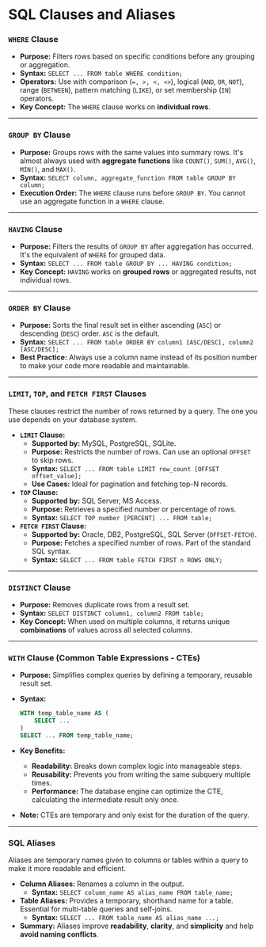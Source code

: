 # SQL Clauses and Aliases

### `WHERE` Clause

- **Purpose:** Filters rows based on specific conditions before any grouping or aggregation.
- **Syntax:** `SELECT ... FROM table WHERE condition;`
- **Operators:** Use with comparison (`=, >, <, <>`), logical (`AND`, `OR`, `NOT`), range (`BETWEEN`), pattern matching (`LIKE`), or set membership (`IN`) operators.
- **Key Concept:** The `WHERE` clause works on **individual rows**.

---

### `GROUP BY` Clause

- **Purpose:** Groups rows with the same values into summary rows. It's almost always used with **aggregate functions** like `COUNT()`, `SUM()`, `AVG()`, `MIN()`, and `MAX()`.
- **Syntax:** `SELECT column, aggregate_function FROM table GROUP BY column;`
- **Execution Order:** The `WHERE` clause runs before `GROUP BY`. You cannot use an aggregate function in a `WHERE` clause.

---

### `HAVING` Clause

- **Purpose:** Filters the results of `GROUP BY` after aggregation has occurred. It's the equivalent of `WHERE` for grouped data.
- **Syntax:** `SELECT ... FROM table GROUP BY ... HAVING condition;`
- **Key Concept:** `HAVING` works on **grouped rows** or aggregated results, not individual rows.

---

### `ORDER BY` Clause

- **Purpose:** Sorts the final result set in either ascending (`ASC`) or descending (`DESC`) order. `ASC` is the default.
- **Syntax:** `SELECT ... FROM table ORDER BY column1 [ASC/DESC], column2 [ASC/DESC];`
- **Best Practice:** Always use a column name instead of its position number to make your code more readable and maintainable.

---

### `LIMIT`, `TOP`, and `FETCH FIRST` Clauses

These clauses restrict the number of rows returned by a query. The one you use depends on your database system.

- **`LIMIT` Clause:**
    - **Supported by:** MySQL, PostgreSQL, SQLite.
    - **Purpose:** Restricts the number of rows. Can use an optional `OFFSET` to skip rows.
    - **Syntax:** `SELECT ... FROM table LIMIT row_count [OFFSET offset_value];`
    - **Use Cases:** Ideal for pagination and fetching top-N records.
- **`TOP` Clause:**
    - **Supported by:** SQL Server, MS Access.
    - **Purpose:** Retrieves a specified number or percentage of rows.
    - **Syntax:** `SELECT TOP number [PERCENT] ... FROM table;`
- **`FETCH FIRST` Clause:**
    - **Supported by:** Oracle, DB2, PostgreSQL, SQL Server (`OFFSET-FETCH`).
    - **Purpose:** Fetches a specified number of rows. Part of the standard SQL syntax.
    - **Syntax:** `SELECT ... FROM table FETCH FIRST n ROWS ONLY;`

---

### `DISTINCT` Clause

- **Purpose:** Removes duplicate rows from a result set.
- **Syntax:** `SELECT DISTINCT column1, column2 FROM table;`
- **Key Concept:** When used on multiple columns, it returns unique **combinations** of values across all selected columns.

---

### `WITH` Clause (Common Table Expressions - CTEs)

- **Purpose:** Simplifies complex queries by defining a temporary, reusable result set.
- **Syntax:**
    
    ```sql
    WITH temp_table_name AS (
        SELECT ...
    )
    SELECT ... FROM temp_table_name;
    ```
    
- **Key Benefits:**
    - **Readability:** Breaks down complex logic into manageable steps.
    - **Reusability:** Prevents you from writing the same subquery multiple times.
    - **Performance:** The database engine can optimize the CTE, calculating the intermediate result only once.
- **Note:** CTEs are temporary and only exist for the duration of the query.

---

### SQL Aliases

Aliases are temporary names given to columns or tables within a query to make it more readable and efficient.

- **Column Aliases:** Renames a column in the output.
    - **Syntax:** `SELECT column_name AS alias_name FROM table_name;`
- **Table Aliases:** Provides a temporary, shorthand name for a table. Essential for multi-table queries and self-joins.
    - **Syntax:** `SELECT ... FROM table_name AS alias_name ...;`
- **Summary:** Aliases improve **readability**, **clarity**, and **simplicity** and help **avoid naming conflicts**.
